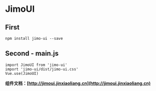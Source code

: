 # JimoUI

## First
```
npm install jimo-ui --save
```

## Second -  main.js 
```
import JimoUI from 'jimo-ui'
import 'jimo-ui/dist/jimo-ui.css'
Vue.use(JimoUI)
```

**组件文档：[http://jimoui.jinxiaoliang.cn](http://jimoui.jinxiaoliang.cn)**
